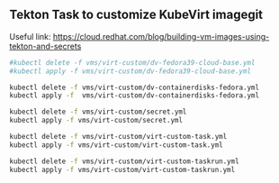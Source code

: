 ## Tekton Task to customize KubeVirt imagegit 

Useful link: https://cloud.redhat.com/blog/building-vm-images-using-tekton-and-secrets

```bash
#kubectl delete -f vms/virt-custom/dv-fedora39-cloud-base.yml
#kubectl apply -f vms/virt-custom/dv-fedora39-cloud-base.yml

kubectl delete -f vms/virt-custom/dv-containerdisks-fedora.yml
kubectl apply -f  vms/virt-custom/dv-containerdisks-fedora.yml

kubectl delete -f vms/virt-custom/secret.yml
kubectl apply -f vms/virt-custom/secret.yml

kubectl delete -f vms/virt-custom/virt-custom-task.yml
kubectl apply -f vms/virt-custom/virt-custom-task.yml

kubectl delete -f vms/virt-custom/virt-custom-taskrun.yml
kubectl apply -f vms/virt-custom/virt-custom-taskrun.yml
```

